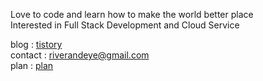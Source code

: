 Love to code and learn how to make the world better place<br/>Interested in Full Stack Development and Cloud Service



blog  : [tistory](https://riverandeye.tistory.com)<br/>contact : riverandeye@gmail.com<br/>plan : [plan](https://plan.riverandeye.com/)
